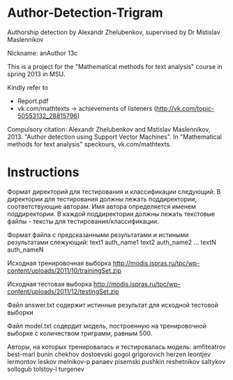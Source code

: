Author-Detection-Trigram
========================

Authorship detection by Alexandr Zhelubenkov, supervised by Dr Mstislav Maslennikov

Nickname: anAuthor 13c

This is a project for the "Mathematical methods for text analysis" course in spring 2013 in MSU. 

Kindly refer to 
- Report.pdf
- vk.com/mathtexts -> achievements of listeners (http://vk.com/topic-50553132_28815796)

Compulsory citation:
Alexandr Zhelubenkov and Mstislav Maslennikov, 2013. "Author detection using Support Vector Machines". In "Mathematical methods for text analysis" speckours, vk.com/mathtexts.


Instructions
============

Формат директорий для тестирования и классификации следующий:
В директории для тестирования должны лежать поддиректории, соответствующие авторам. Имя автора определяется именем поддиректории. В каждой поддиректории должны лежать текстовые файлы - тексты для тестирования/классификации.

Формат файла с предсказанными результатами и истиными результатами слежующий:
text1 auth_name1
text2 auth_name2
...
textN auth_nameN

Исходная тренировочная выборка 
http://modis.ispras.ru/tpc/wp-content/uploads/2011/10/trainingSet.zip

Исходная тестовая выборка
http://modis.ispras.ru/tpc/wp-content/uploads/2011/12/testingSet.zip

Файл answer.txt содержит истинные результат для исходной тестовой выборки

Файл model.txt содердит модель, построенную на тренировочной выборке с количеством триграмм, равным 500.

Авторы, на которых тренировалась и тестировалась модель:
amfiteatrov
best-marl
bunin
chekhov
dostoevski
gogol
grigorovich
herzen
leontjev
lermontov
leskov
melnikov-p
panaev
pisemski
pushkin
reshetnikov
saltykov
sollogub
tolstoy-l
turgenev
